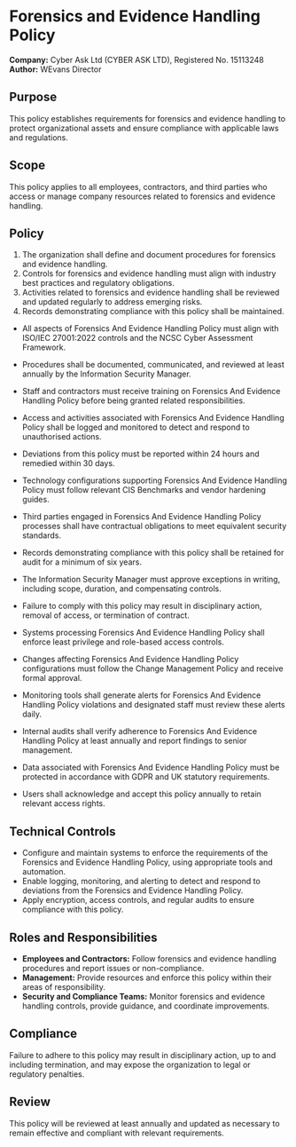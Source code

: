# Forensics and Evidence Handling Policy

**Company:** Cyber Ask Ltd (CYBER ASK LTD), Registered No. 15113248  
**Author:** WEvans Director

## Purpose

This policy establishes requirements for forensics and evidence handling to protect organizational assets and ensure compliance with applicable laws and regulations.

## Scope

This policy applies to all employees, contractors, and third parties who access or manage company resources related to forensics and evidence handling.

## Policy
1. The organization shall define and document procedures for forensics and evidence handling.
2. Controls for forensics and evidence handling must align with industry best practices and regulatory obligations.
3. Activities related to forensics and evidence handling shall be reviewed and updated regularly to address emerging risks.
4. Records demonstrating compliance with this policy shall be maintained.

- All aspects of Forensics And Evidence Handling Policy must align with ISO/IEC 27001:2022 controls and the NCSC Cyber Assessment Framework.
- Procedures shall be documented, communicated, and reviewed at least annually by the Information Security Manager.
- Staff and contractors must receive training on Forensics And Evidence Handling Policy before being granted related responsibilities.
- Access and activities associated with Forensics And Evidence Handling Policy shall be logged and monitored to detect and respond to unauthorised actions.
- Deviations from this policy must be reported within 24 hours and remedied within 30 days.
- Technology configurations supporting Forensics And Evidence Handling Policy must follow relevant CIS Benchmarks and vendor hardening guides.
- Third parties engaged in Forensics And Evidence Handling Policy processes shall have contractual obligations to meet equivalent security standards.
- Records demonstrating compliance with this policy shall be retained for audit for a minimum of six years.
- The Information Security Manager must approve exceptions in writing, including scope, duration, and compensating controls.
- Failure to comply with this policy may result in disciplinary action, removal of access, or termination of contract.

- Systems processing Forensics And Evidence Handling Policy shall enforce least privilege and role-based access controls.
- Changes affecting Forensics And Evidence Handling Policy configurations must follow the Change Management Policy and receive formal approval.
- Monitoring tools shall generate alerts for Forensics And Evidence Handling Policy violations and designated staff must review these alerts daily.
- Internal audits shall verify adherence to Forensics And Evidence Handling Policy at least annually and report findings to senior management.
- Data associated with Forensics And Evidence Handling Policy must be protected in accordance with GDPR and UK statutory requirements.
- Users shall acknowledge and accept this policy annually to retain relevant access rights.

## Technical Controls

- Configure and maintain systems to enforce the requirements of the Forensics and Evidence Handling Policy, using appropriate tools and automation.
- Enable logging, monitoring, and alerting to detect and respond to deviations from the Forensics and Evidence Handling Policy.
- Apply encryption, access controls, and regular audits to ensure compliance with this policy.

## Roles and Responsibilities

- **Employees and Contractors:** Follow forensics and evidence handling procedures and report issues or non-compliance.
- **Management:** Provide resources and enforce this policy within their areas of responsibility.
- **Security and Compliance Teams:** Monitor forensics and evidence handling controls, provide guidance, and coordinate improvements.

## Compliance

Failure to adhere to this policy may result in disciplinary action, up to and including termination, and may expose the organization to legal or regulatory penalties.

## Review

This policy will be reviewed at least annually and updated as necessary to remain effective and compliant with relevant requirements.
